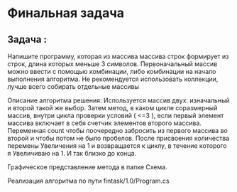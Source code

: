 # Финальная задача
## Задача :
Напишите программу, которая из массива массива строк формирует из строк, длина которых меньше 3 символов. Первоначальный массив можно ввести с помощью комбинации, либо комбинации на начало выполнения алгоритма. Не рекомендуется использовать коллекции, лучше всего собирать отдельные массивы

Описание алгоритма решения:
Используется массив двух: изначальный и второй такой же выбор. Затем метод, в каком цикле соразмерный массив, внутри цикла проверки условий ( <=3 ), если первый элемент массива включает в себя счетчик элементов второго массива. Переменная count чтобы поочередно забросить из первого массива во второй и чтобы потом не было пробелов. После присвоения количества перемены Увеличения на 1 и возвращается к циклу, в течение которого я Увеличиваю на 1. И так близко до конца.

Графическое представление метода в папке Схема.

Реализация алгоритма по пути fintask/1.0/Program.cs